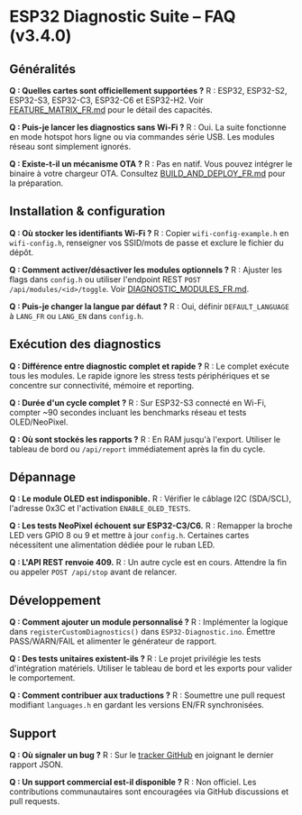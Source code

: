 # ESP32 Diagnostic Suite – FAQ (v3.4.0)

## Généralités
**Q : Quelles cartes sont officiellement supportées ?**
R : ESP32, ESP32-S2, ESP32-S3, ESP32-C3, ESP32-C6 et ESP32-H2. Voir [FEATURE_MATRIX_FR.md](FEATURE_MATRIX_FR.md) pour le détail des capacités.

**Q : Puis-je lancer les diagnostics sans Wi-Fi ?**
R : Oui. La suite fonctionne en mode hotspot hors ligne ou via commandes série USB. Les modules réseau sont simplement ignorés.

**Q : Existe-t-il un mécanisme OTA ?**
R : Pas en natif. Vous pouvez intégrer le binaire à votre chargeur OTA. Consultez [BUILD_AND_DEPLOY_FR.md](BUILD_AND_DEPLOY_FR.md) pour la préparation.

## Installation & configuration
**Q : Où stocker les identifiants Wi-Fi ?**
R : Copier `wifi-config-example.h` en `wifi-config.h`, renseigner vos SSID/mots de passe et exclure le fichier du dépôt.

**Q : Comment activer/désactiver les modules optionnels ?**
R : Ajuster les flags dans `config.h` ou utiliser l'endpoint REST `POST /api/modules/<id>/toggle`. Voir [DIAGNOSTIC_MODULES_FR.md](DIAGNOSTIC_MODULES_FR.md).

**Q : Puis-je changer la langue par défaut ?**
R : Oui, définir `DEFAULT_LANGUAGE` à `LANG_FR` ou `LANG_EN` dans `config.h`.

## Exécution des diagnostics
**Q : Différence entre diagnostic complet et rapide ?**
R : Le complet exécute tous les modules. Le rapide ignore les stress tests périphériques et se concentre sur connectivité, mémoire et reporting.

**Q : Durée d'un cycle complet ?**
R : Sur ESP32-S3 connecté en Wi-Fi, compter ~90 secondes incluant les benchmarks réseau et tests OLED/NeoPixel.

**Q : Où sont stockés les rapports ?**
R : En RAM jusqu'à l'export. Utiliser le tableau de bord ou `/api/report` immédiatement après la fin du cycle.

## Dépannage
**Q : Le module OLED est indisponible.**
R : Vérifier le câblage I2C (SDA/SCL), l'adresse 0x3C et l'activation `ENABLE_OLED_TESTS`.

**Q : Les tests NeoPixel échouent sur ESP32-C3/C6.**
R : Remapper la broche LED vers GPIO 8 ou 9 et mettre à jour `config.h`. Certaines cartes nécessitent une alimentation dédiée pour le ruban LED.

**Q : L'API REST renvoie 409.**
R : Un autre cycle est en cours. Attendre la fin ou appeler `POST /api/stop` avant de relancer.

## Développement
**Q : Comment ajouter un module personnalisé ?**
R : Implémenter la logique dans `registerCustomDiagnostics()` dans `ESP32-Diagnostic.ino`. Émettre PASS/WARN/FAIL et alimenter le générateur de rapport.

**Q : Des tests unitaires existent-ils ?**
R : Le projet privilégie les tests d'intégration matériels. Utiliser le tableau de bord et les exports pour valider le comportement.

**Q : Comment contribuer aux traductions ?**
R : Soumettre une pull request modifiant `languages.h` en gardant les versions EN/FR synchronisées.

## Support
**Q : Où signaler un bug ?**
R : Sur le [tracker GitHub](https://github.com/ESP32-Diagnostic/ESP32-Diagnostic/issues) en joignant le dernier rapport JSON.

**Q : Un support commercial est-il disponible ?**
R : Non officiel. Les contributions communautaires sont encouragées via GitHub discussions et pull requests.
